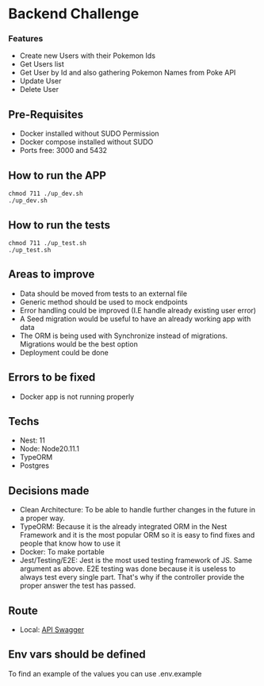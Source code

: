 # Backend Challenge

### Features

- Create new Users with their Pokemon Ids
- Get Users list
- Get User by Id and also gathering Pokemon Names from Poke API
- Update User
- Delete User

## Pre-Requisites

- Docker installed without SUDO Permission
- Docker compose installed without SUDO
- Ports free: 3000 and 5432

## How to run the APP

```
chmod 711 ./up_dev.sh
./up_dev.sh
```

## How to run the tests

```
chmod 711 ./up_test.sh
./up_test.sh
```

## Areas to improve

- Data should be moved from tests to an external file
- Generic method should be used to mock endpoints
- Error handling could be improved (I.E handle already existing user error)
- A Seed migration would be useful to have an already working app with data
- The ORM is being used with Synchronize instead of migrations. Migrations would be the best option
- Deployment could be done

## Errors to be fixed

- Docker app is not running properly

## Techs

- Nest: 11
- Node: Node20.11.1
- TypeORM
- Postgres

## Decisions made

- Clean Architecture: To be able to handle further changes in the future in a proper way.
- TypeORM: Because it is the already integrated ORM in the Nest Framework and it is the most popular ORM so it is easy to find fixes and people that know how to use it
- Docker: To make portable
- Jest/Testing/E2E: Jest is the most used testing framework of JS. Same argument as above. E2E testing was done because it is useless to always test every single part. That's why if the controller provide the proper answer the test has passed.

## Route

- Local: [API Swagger](http://localhost:3000/api)

## Env vars should be defined

To find an example of the values you can use .env.example
